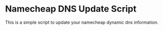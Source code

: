 # Namecheap DNS Update Script

This is a simple script to update your namecheap dynamic dns information.

